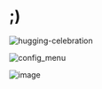 # ;)

![hugging-celebration](https://github.com/omartarek376/Embedded-Linux/assets/111865747/aad443d9-d210-4ade-99c7-29ede630e02f)

![config_menu](https://github.com/omartarek376/Embedded-Linux/assets/111865747/db41733c-ac6c-47da-935f-87d7e58b0b2c)

![image](https://github.com/omartarek376/Embedded-Linux/assets/111865747/5df6222d-a2c7-42a9-8195-90f82b54c813)

